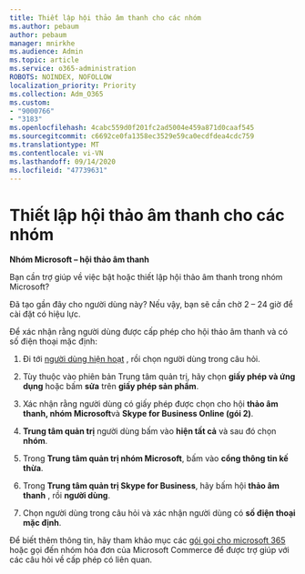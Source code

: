 ```yaml
---
title: Thiết lập hội thảo âm thanh cho các nhóm
ms.author: pebaum
author: pebaum
manager: mnirkhe
ms.audience: Admin
ms.topic: article
ms.service: o365-administration
ROBOTS: NOINDEX, NOFOLLOW
localization_priority: Priority
ms.collection: Adm_O365
ms.custom:
- "9000766"
- "3183"
ms.openlocfilehash: 4cabc559d0f201fc2ad5004e459a871d0caaf545
ms.sourcegitcommit: c6692ce0fa1358ec3529e59ca0ecdfdea4cdc759
ms.translationtype: MT
ms.contentlocale: vi-VN
ms.lasthandoff: 09/14/2020
ms.locfileid: "47739631"
---
```

# <a name="setup-audio-conferencing-for-teams"></a>Thiết lập hội thảo âm thanh cho các nhóm

**Nhóm Microsoft – hội thảo âm thanh**

Bạn cần trợ giúp về việc bật hoặc thiết lập hội thảo âm thanh trong nhóm Microsoft?

Đã tạo gần đây cho người dùng này?  Nếu vậy, bạn sẽ cần chờ 2 – 24 giờ để cài đặt có hiệu lực.

Để xác nhận rằng người dùng được cấp phép cho hội thảo âm thanh và có số điện thoại mặc định:

1. Đi tới [người dùng hiện hoạt](https://admin.microsoft.com/Adminportal/Home?source=applauncher#/users) , rồi chọn người dùng trong câu hỏi.

2. Tùy thuộc vào phiên bản Trung tâm quản trị, hãy chọn **giấy phép và ứng dụng** hoặc bấm **sửa** trên **giấy phép sản phẩm**.

3. Xác nhận rằng người dùng có giấy phép được chọn cho hội **thảo âm thanh, nhóm Microsoft**và **Skype for Business Online (gói 2)**.

4. **Trung tâm quản trị** người dùng bấm vào **hiện tất cả** và sau đó chọn **nhóm**.

5. Trong **Trung tâm quản trị nhóm Microsoft**, bấm vào **cổng thông tin kế thừa**.

6. Trong **Trung tâm quản trị Skype for Business**, hãy bấm hội **thảo âm thanh** , rồi **người dùng**.

7. Chọn người dùng trong câu hỏi và xác nhận người dùng có **số điện thoại mặc định**.

Để biết thêm thông tin, hãy tham khảo mục các [gói gọi cho microsoft 365](https://docs.microsoft.com/microsoftteams/calling-plans-for-office-365) hoặc gọi đến nhóm hóa đơn của Microsoft Commerce để được trợ giúp với các câu hỏi về cấp phép có liên quan.